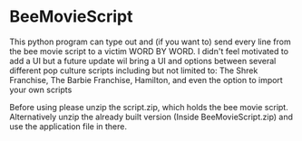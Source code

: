 # BeeMovieScript
This python program can type out and (if you want to) send every line from the bee movie script to a victim WORD BY WORD. I didn't feel motivated to add a UI but a future update wil bring a UI and options between several different pop culture scripts including but not limited to: The Shrek Franchise, The Barbie Franchise, Hamilton, and even the option to import your own scripts

Before using please unzip the script.zip, which holds the bee movie script. Alternatively unzip the already built version (Inside BeeMovieScript.zip) and use the application file in there.
